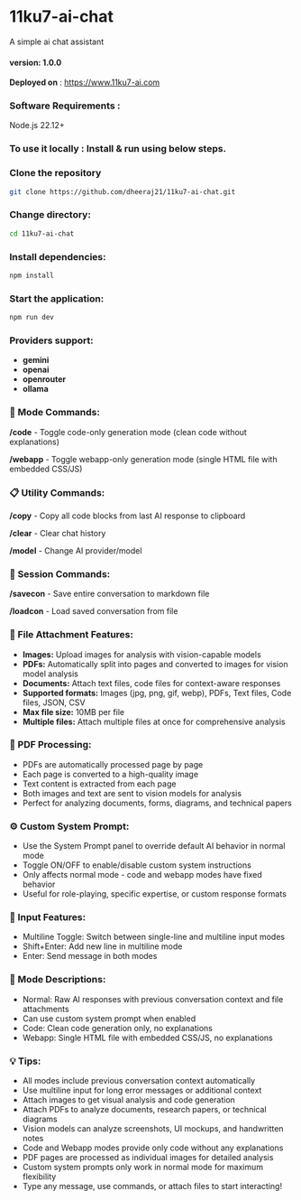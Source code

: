# 11ku7-ai-chat
A simple ai chat assistant
#### version: 1.0.0 

**Deployed on** : https://www.11ku7-ai.com

### Software Requirements :

Node.js 22.12+

### To use it locally : Install & run using below steps.

### Clone the repository
```bash
git clone https://github.com/dheeraj21/11ku7-ai-chat.git
```

### Change directory:
```bash
cd 11ku7-ai-chat
```

### Install dependencies:
```bash
npm install
```

### Start the application:
```bash
npm run dev
```

### Providers support:

- **gemini**
- **openai**
- **openrouter**
- **ollama**


### 🔧 Mode Commands:

**/code** - Toggle code-only generation mode (clean code without explanations)

**/webapp** - Toggle webapp-only generation mode (single HTML file with embedded CSS/JS)

### 📋 Utility Commands:

**/copy** - Copy all code blocks from last AI response to clipboard

**/clear** - Clear chat history

**/model** - Change AI provider/model

### 💾 Session Commands:

**/savecon** - Save entire conversation to markdown file

**/loadcon** - Load saved conversation from file


### 📎 File Attachment Features:

- **Images:** Upload images for analysis with vision-capable models
- **PDFs:** Automatically split into pages and converted to images for vision model analysis
- **Documents:** Attach text files, code files for context-aware responses
- **Supported formats:** Images (jpg, png, gif, webp), PDFs, Text files, Code files, JSON, CSV
- **Max file size:** 10MB per file
- **Multiple files:** Attach multiple files at once for comprehensive analysis


### 🔄 PDF Processing:

- PDFs are automatically processed page by page
- Each page is converted to a high-quality image
- Text content is extracted from each page
- Both images and text are sent to vision models for analysis
- Perfect for analyzing documents, forms, diagrams, and technical papers


### ⚙️ Custom System Prompt:

- Use the System Prompt panel to override default AI behavior in normal mode
- Toggle ON/OFF to enable/disable custom system instructions
- Only affects normal mode - code and webapp modes have fixed behavior
- Useful for role-playing, specific expertise, or custom response formats


### 📝 Input Features:

- Multiline Toggle: Switch between single-line and multiline input modes
- Shift+Enter: Add new line in multiline mode
- Enter: Send message in both modes

### 🎯 Mode Descriptions:

- Normal: Raw AI responses with previous conversation context and file attachments
- Can use custom system prompt when enabled
- Code: Clean code generation only, no explanations 
- Webapp: Single HTML file with embedded CSS/JS, no explanations


### 💡 Tips:

- All modes include previous conversation context automatically
- Use multiline input for long error messages or additional context
- Attach images to get visual analysis and code generation
- Attach PDFs to analyze documents, research papers, or technical diagrams
- Vision models can analyze screenshots, UI mockups, and handwritten notes
- Code and Webapp modes provide only code without any explanations
- PDF pages are processed as individual images for detailed analysis
- Custom system prompts only work in normal mode for maximum flexibility
- Type any message, use commands, or attach files to start interacting!

